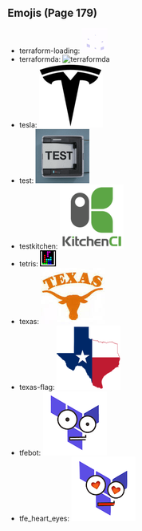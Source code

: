 
## Emojis (Page 179)

* terraform-loading: ![terraform-loading](output/terraform-loading.gif)
* terraformda: ![terraformda](output/terraformda)
* tesla: ![tesla](output/tesla.jpg)
* test: ![test](output/test.gif)
* testkitchen: ![testkitchen](output/testkitchen.png)
* tetris: ![tetris](output/tetris.png)
* texas: ![texas](output/texas.jpg)
* texas-flag: ![texas-flag](output/texas-flag.png)
* tfebot: ![tfebot](output/tfebot.png)
* tfe_heart_eyes: ![tfe_heart_eyes](output/tfe_heart_eyes.png)

